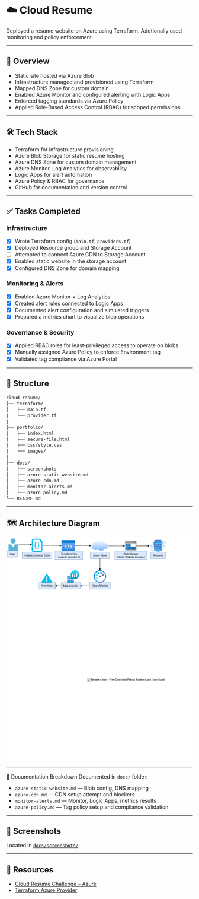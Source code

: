 # ☁️ Cloud Resume 

Deployed a resume website on Azure using Terraform. Addtionally used monitoring and policy enforcement.

---

## 📌 Overview

- Static site hosted via Azure Blob
- Infrastructure managed and provisioned using Terraform
- Mapped DNS Zone for custom domain
- Enabled Azure Monitor and configured alerting with Logic Apps
- Enforced tagging standards via Azure Policy
- Applied Role-Based Access Control (RBAC) for scoped permissions

---

## 🛠️ Tech Stack

- Terraform for infrastructure provisioning
- Azure Blob Storage for static resume hosting
- Azure DNS Zone for custom domain management
- Azure Monitor, Log Analytics for observability
- Logic Apps for alert automation
- Azure Policy & RBAC for governance
- GitHub for documentation and version control


---

## ✅ Tasks Completed

### Infrastructure
- [x] Wrote Terraform config (`main.tf`, `providers.tf`)
- [x] Deployed Resource group and Storage Account
- [ ] Attempted to connect Azure CDN to Storage Account
- [x] Enabled static website in the storage account
- [x] Configured DNS Zone for domain mapping

### Monitoring & Alerts
- [x] Enabled Azure Monitor + Log Analytics
- [x] Created alert rules connected to Logic Apps
- [x] Documented alert configuration and simulated triggers
- [x] Prepared a metrics chart to visualize blob operations
      
### Governance & Security
- [x] Applied RBAC roles for least-privileged access to operate on blobs
- [x] Manually assigned Azure Policy to enforce Environment tag
- [x] Validated tag compliance via Azure Portal

---

## 📁 Structure

```plaintext
cloud-resume/
├── terraform/               
│   ├── main.tf
|   └── provider.tf
|
├── portfolio/              
│   ├── index.html
│   ├── secure-file.html
│   ├── css/style.css
│   └── images/             
│
├── docs/
|   ├── screenshots
│   ├── azure-static-website.md        
│   ├── azure-cdn.md                    
│   ├── monitor-alerts.md              
│   └── azure-policy.md
└── README.md               

```
---
## 🗺️ Architecture Diagram

![Architecture Diagram](portfolio/images/resume-architecture.png)

--- 
🧭 Documentation Breakdown
Documented in `docs/` folder:
- `azure-static-website.md` — Blob config, DNS mapping
- `azure-cdn.md` — CDN setup attempt and blockers
- `monitor-alerts.md` — Monitor, Logic Apps, metrics results
- `azure-policy.md` — Tag policy setup and compliance validation
  
---
## 📸 Screenshots

Located in [`docs/screenshots/`](docs/screenshots/)

---

## 🔗 Resources

- [Cloud Resume Challenge – Azure](https://cloudresumechallenge.dev/docs/the-challenge/azure/)  
- [Terraform Azure Provider](https://registry.terraform.io/providers/hashicorp/azurerm/latest/docs)  
